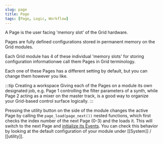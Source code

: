 ```yaml
---
slug: page
title: Page
tags: [Page, Logic, Workflow]
---
```


A Page is the user facing 'memory slot' of the Grid hardware.

Pages are fully defined configurations stored in permanent memory on the Grid modules.

Each Grid module has 4 of these individual 'memory slots' for storing configuration informationwe call them Pages in Grid terminology.

Each one of these Pages has a different setting by default, but you can change them however you like.

:::tip Creating a workspace
Giving each of the Pages on a module its own designated job, e.g. Page 1 controlling the filter parameters of a synth, while Page 2 acting as a mixer on the master track, is a good way to organize your Grid-based control surface logically.
:::

Pressing the utility button on the side of the module changes the active Page by calling the `page_load(page_next())` nested functions, which first checks the index number of the next Page (0-3) and the loads it. This will switch to the next Page and [initialize its Events](../wiki/init-event). You can check this behavior by looking at the default configuration of your module under [[System]] / [[utility]].

